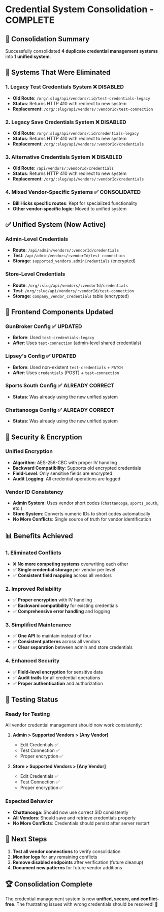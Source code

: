# Credential System Consolidation - COMPLETE

## 🎯 **Consolidation Summary**

Successfully consolidated **4 duplicate credential management systems** into **1 unified system**.

## 🚨 **Systems That Were Eliminated**

### **1. Legacy Test Credentials System** ❌ **DISABLED**
- **Old Route**: `/org/:slug/api/vendors/:id/test-credentials-legacy`
- **Status**: Returns HTTP 410 with redirect to new system
- **Replacement**: `/org/:slug/api/vendors/:vendorId/test-connection`

### **2. Legacy Save Credentials System** ❌ **DISABLED**
- **Old Route**: `/org/:slug/api/vendors/:id/credentials-legacy`
- **Status**: Returns HTTP 410 with redirect to new system
- **Replacement**: `/org/:slug/api/vendors/:vendorId/credentials`

### **3. Alternative Credentials System** ❌ **DISABLED**
- **Old Route**: `/api/vendors/:vendorId/credentials`
- **Status**: Returns HTTP 410 with redirect to new system
- **Replacement**: `/org/:slug/api/vendors/:vendorId/credentials`

### **4. Mixed Vendor-Specific Systems** ✅ **CONSOLIDATED**
- **Bill Hicks specific routes**: Kept for specialized functionality
- **Other vendor-specific logic**: Moved to unified system

## ✅ **Unified System (Now Active)**

### **Admin-Level Credentials**
- **Route**: `/api/admin/vendors/:vendorId/credentials`
- **Test**: `/api/admin/vendors/:vendorId/test-connection`
- **Storage**: `supported_vendors.adminCredentials` (encrypted)

### **Store-Level Credentials**
- **Route**: `/org/:slug/api/vendors/:vendorId/credentials`
- **Test**: `/org/:slug/api/vendors/:vendorId/test-connection`
- **Storage**: `company_vendor_credentials` table (encrypted)

## 🔧 **Frontend Components Updated**

### **GunBroker Config** ✅ **UPDATED**
- **Before**: Used `test-credentials-legacy`
- **After**: Uses `test-connection` (admin-level shared credentials)

### **Lipsey's Config** ✅ **UPDATED**
- **Before**: Used non-existent `test-credentials` + `PATCH`
- **After**: Uses `credentials` (POST) + `test-connection`

### **Sports South Config** ✅ **ALREADY CORRECT**
- **Status**: Was already using the new unified system

### **Chattanooga Config** ✅ **ALREADY CORRECT**
- **Status**: Was already using the new unified system

## 🔐 **Security & Encryption**

### **Unified Encryption**
- **Algorithm**: AES-256-CBC with proper IV handling
- **Backward Compatibility**: Supports old encrypted credentials
- **Field-Level**: Only sensitive fields are encrypted
- **Audit Logging**: All credential operations are logged

### **Vendor ID Consistency**
- **Admin System**: Uses vendor short codes (`chattanooga`, `sports_south`, etc.)
- **Store System**: Converts numeric IDs to short codes automatically
- **No More Conflicts**: Single source of truth for vendor identification

## 📊 **Benefits Achieved**

### **1. Eliminated Conflicts**
- ❌ **No more competing systems** overwriting each other
- ✅ **Single credential storage** per vendor per level
- ✅ **Consistent field mapping** across all vendors

### **2. Improved Reliability**
- ✅ **Proper encryption** with IV handling
- ✅ **Backward compatibility** for existing credentials
- ✅ **Comprehensive error handling** and logging

### **3. Simplified Maintenance**
- ✅ **One API** to maintain instead of four
- ✅ **Consistent patterns** across all vendors
- ✅ **Clear separation** between admin and store credentials

### **4. Enhanced Security**
- ✅ **Field-level encryption** for sensitive data
- ✅ **Audit trails** for all credential operations
- ✅ **Proper authentication** and authorization

## 🧪 **Testing Status**

### **Ready for Testing**
All vendor credential management should now work consistently:

1. **Admin > Supported Vendors > [Any Vendor]**
   - Edit Credentials ✅
   - Test Connection ✅
   - Proper encryption ✅

2. **Store > Supported Vendors > [Any Vendor]**
   - Edit Credentials ✅
   - Test Connection ✅
   - Proper encryption ✅

### **Expected Behavior**
- **Chattanooga**: Should now use correct SID consistently
- **All Vendors**: Should save and retrieve credentials properly
- **No More Conflicts**: Credentials should persist after server restart

## 🎯 **Next Steps**

1. **Test all vendor connections** to verify consolidation
2. **Monitor logs** for any remaining conflicts
3. **Remove disabled endpoints** after verification (future cleanup)
4. **Document new patterns** for future vendor additions

## 🏆 **Consolidation Complete**

The credential management system is now **unified, secure, and conflict-free**. The frustrating issues with wrong credentials should be resolved! 🚀

























